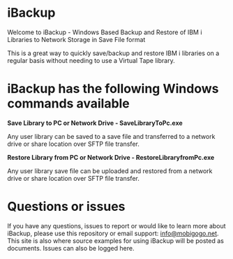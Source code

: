 # iBackup

Welcome to iBackup - Windows Based Backup and Restore of IBM i Libraries to Network Storage in Save File format

This is a great way to quickly save/backup and restore IBM i libraries on a regular basis without needing to use a Virtual Tape library.

# iBackup has the following Windows commands available

**Save Library to PC or Network Drive - SaveLibraryToPc.exe**

Any user library can be saved to a save file and transferred to a network drive or share location over SFTP file transfer.

**Restore Library from PC or Network Drive - RestoreLibraryfromPc.exe**

Any user library save file can be uploaded and restored from a network drive or share location over SFTP file transfer.

# Questions or issues

If you have any questions, issues to report or would like to learn more about iBackup, please use this repository or email support: info@mobigogo.net. This site is also where source examples for using iBackup will be posted as documents. Issues can also be logged here.
